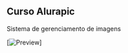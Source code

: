 ## Curso Alurapic

Sistema de gerenciamento de imagens

[![Preview](https://s3.amazonaws.com/caelum-online-public/angular-1/img/01/preview-1.png)]